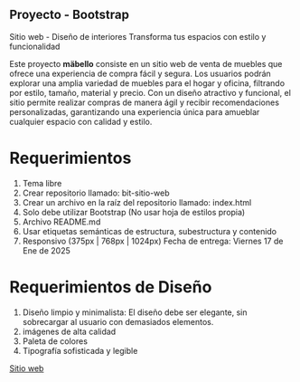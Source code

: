 ## Proyecto - Bootstrap

Sitio web - Diseño de interiores
Transforma tus espacios con estilo y funcionalidad

Este proyecto **mäbello** consiste en un sitio web de venta de muebles que ofrece una experiencia de compra fácil y segura. Los usuarios podrán explorar una amplia variedad de muebles para el hogar y oficina, filtrando por estilo, tamaño, material y precio. Con un diseño atractivo y funcional, el sitio permite realizar compras de manera ágil y recibir recomendaciones personalizadas, garantizando una experiencia única para amueblar cualquier espacio con calidad y estilo.

# Requerimientos

1. Tema libre
2. Crear repositorio llamado: bit-sitio-web
3. Crear un archivo en la raíz del repositorio llamado: index.html
4. Solo debe utilizar Bootstrap (No usar hoja de estilos propia)
5. Archivo README.md
6. Usar etiquetas semánticas de estructura, subestructura y contenido
7. Responsivo (375px | 768px | 1024px)
   Fecha de entrega: Viernes 17 de Ene de 2025

# Requerimientos de Diseño

1. Diseño limpio y minimalista: El diseño debe ser elegante, sin sobrecargar al usuario con demasiados elementos.
2. imágenes de alta calidad
3. Paleta de colores
4. Tipografía sofisticada y legible

[Sitio web](https://valerestan.github.io/bit-sitio-web/)
